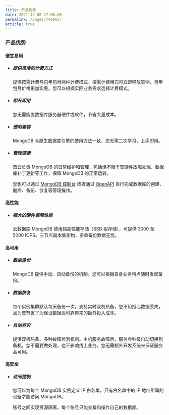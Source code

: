 ```yaml
---
title: 产品优势
date: 2021-12-06 17:00:00
permalink: /pages/746003/
article: true
---
```


### 产品优势

#### 便宜易用

+ ##### 提供灵活的计费方式

  提供按需计费与包年包月两种计费模式，按需计费用完可立即释放实例，包年包月价格更加实惠。您可以根据实际业务需求选择计费模式。

+ ##### 即开即用

  您无需购置数据库服务器硬件或软件，节省大量成本。

+ ##### 透明兼容

  MongoDB 与原生数据库引擎的使用方法一致，您无需二次学习，上手即用。

+ ##### 管理便捷

  首云负责 MongoDB 的日常维护和管理，包括但不限于软硬件故障处理、数据库补丁更新等工作，保障 MongoDB 的正常运转。

  您也可以通过 [MongoDB 控制台](https://console.capitalonline.net/mongodb) 或者通过 [OpenAPI](./../08.API文档/01.API概览.md) 自行完成数据库的创建、删除、备份、恢复等管理操作。

#### 高性能

+ ##### 强大的硬件保障性能

  云数据库 MongoDB 使用超高性能存储（SSD 型存储），可提供 3000 至 5000 IOPS。三节点副本集架构，多重备份数据无忧。

#### 高可用

+ ##### 数据备份

  MongoDB 提供手动、自动备份的机制。您可以根据自身业务特点随时发起备份。

+ ##### 数据恢复

  每个实例集群默认每天备份一次，支持实时双机热备，您不用担心数据丢失，且为您节省了为保证数据高可靠带来的额外投入成本。

+ ##### 自动容灾

  提供双机热备、多种故障检测机制。主机服务故障后，服务会秒级自动切换到备机。您不需要做处理，也不影响线上业务。您无需额外开发系统来保证服务高可用。

#### 高安全

+ ##### 访问控制

  您可以为每个 MongoDB 实例定义 IP 白名单，只有白名单中的 IP 地址所属的设备才能访问 MongoDB。

  账号之间实现资源隔离，每个账号只能查看和操作自己的数据库。
